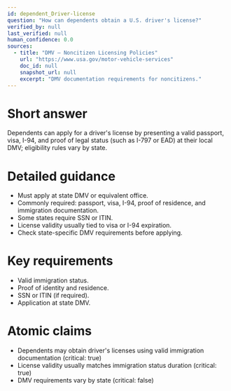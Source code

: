 ```yaml
---
id: dependent_Driver-license
question: "How can dependents obtain a U.S. driver's license?"
verified_by: null
last_verified: null
human_confidence: 0.0
sources:
  - title: "DMV – Noncitizen Licensing Policies"
    url: "https://www.usa.gov/motor-vehicle-services"
    doc_id: null
    snapshot_url: null
    excerpt: "DMV documentation requirements for noncitizens."
---
```


# Short answer
Dependents can apply for a driver's license by presenting a valid passport, visa, I-94, and proof of legal status (such as I-797 or EAD) at their local DMV; eligibility rules vary by state.

# Detailed guidance
- Must apply at state DMV or equivalent office.  
- Commonly required: passport, visa, I-94, proof of residence, and immigration documentation.  
- Some states require SSN or ITIN.  
- License validity usually tied to visa or I-94 expiration.  
- Check state-specific DMV requirements before applying.  

# Key requirements
- Valid immigration status.  
- Proof of identity and residence.  
- SSN or ITIN (if required).  
- Application at state DMV.  

# Atomic claims
- Dependents may obtain driver's licenses using valid immigration documentation (critical: true)
- License validity usually matches immigration status duration (critical: true)
- DMV requirements vary by state (critical: false)

